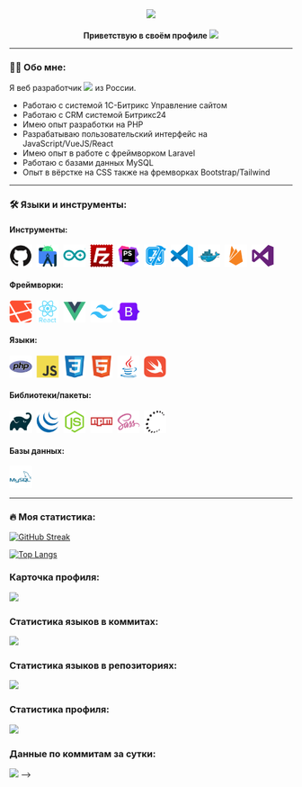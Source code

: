 <div id="header" align="center">
  <img src="https://media.giphy.com/media/3iyKHMIKg5VWG6qHUm/giphy.gif" width="200" />
</div>
<div align="center">
  <img src="https://komarev.com/ghpvc/?username=Trial74&style=flat-square&color=blue" alt=""/>
  <div><b>Приветствую в своём профиле</b> <img src="https://media.giphy.com/media/hvRJCLFzcasrR4ia7z/giphy.gif" width="30px" /></div>
</div>

---

### :man_technologist: Обо мне:

Я веб разработчик <img src="https://media.giphy.com/media/WUlplcMpOCEmTGBtBW/giphy.gif" width="30"> из России.
- Работаю с системой 1С-Битрикс Управление сайтом
- Работаю с CRM системой Битрикс24
- Имею опыт разработки на PHP
- Разрабатываю пользовательский интерфейс на JavaScript/VueJS/React
- Имею опыт в работе с фреймворком Laravel
- Работаю с базами данных MySQL
- Опыт в вёрстке на CSS также на фремворках Bootstrap/Tailwind

---

### :hammer_and_wrench: Языки и инструменты:

#### Инструменты:
<div>
  <img src="https://github.com/devicons/devicon/blob/master/icons/github/github-original.svg" title="Github" alt="Github" width="40" height="40"/>&nbsp;
  <img src="https://github.com/devicons/devicon/blob/master/icons/androidstudio/androidstudio-original.svg" title="Android Studio Java" alt="Android Studio Java" width="40" height="40"/>&nbsp;
  <img src="https://github.com/devicons/devicon/blob/master/icons/arduino/arduino-original.svg" title="Arduino" alt="Arduino" width="40" height="40"/>&nbsp;
  <img src="https://github.com/devicons/devicon/blob/master/icons/filezilla/filezilla-plain.svg" title="Filezilla" alt="Filezilla" width="40" height="40"/>&nbsp;
  <img src="https://github.com/devicons/devicon/blob/master/icons/phpstorm/phpstorm-original.svg" title="PHPpstorm" alt="PHPstorm" width="40" height="40"/>&nbsp;
  <img src="https://github.com/devicons/devicon/blob/master/icons/xcode/xcode-plain.svg" title="xcode" alt="xcode" width="40" height="40"/>&nbsp;
  <img src="https://github.com/devicons/devicon/blob/master/icons/vscode/vscode-original.svg" title="VScode" alt="VScode" width="40" height="40"/>&nbsp;
  <img src="https://github.com/devicons/devicon/blob/master/icons/docker/docker-original.svg" title="Docker" alt="Docker" width="40" height="40"/>&nbsp;
  <img src="https://github.com/devicons/devicon/blob/master/icons/firebase/firebase-plain.svg" title="Firebase" alt="Firebase" width="40" height="40"/>&nbsp;
  <img src="https://github.com/devicons/devicon/blob/master/icons/visualstudio/visualstudio-plain.svg" title="VisualStudio" alt="VisualStudio" width="40" height="40"/>&nbsp;
</div>

#### Фреймворки:
<div>
  <img src="https://github.com/devicons/devicon/blob/master/icons/laravel/laravel-plain.svg" title="Laravel" alt="Laravel" width="40" height="40"/>&nbsp;
  <img src="https://github.com/devicons/devicon/blob/master/icons/react/react-original-wordmark.svg" title="React" alt="React" width="40" height="40"/>&nbsp;
  <img src="https://github.com/devicons/devicon/blob/master/icons/vuejs/vuejs-original.svg" title="VueJS" alt="VueJS" width="40" height="40"/>&nbsp;
  <img src="https://github.com/devicons/devicon/blob/master/icons/tailwindcss/tailwindcss-plain.svg" title="Tailwindcss" alt="Tailwindcss" width="40" height="40"/>&nbsp;
  <img src="https://github.com/devicons/devicon/blob/master/icons/bootstrap/bootstrap-original.svg" title="Bootstrap" alt="Bootstrap" width="40" height="40"/>&nbsp;
</div>

#### Языки:
<div>
  <img src="https://github.com/devicons/devicon/blob/master/icons/php/php-original.svg" title="PHP" alt="PHP" width="40" height="40"/>&nbsp;
  <img src="https://github.com/devicons/devicon/blob/master/icons/javascript/javascript-original.svg" title="Javascript" alt="javascript" width="40" height="40"/>&nbsp;
  <img src="https://github.com/devicons/devicon/blob/master/icons/css3/css3-original.svg" title="css3" alt="css3" width="40" height="40"/>&nbsp;
  <img src="https://github.com/devicons/devicon/blob/master/icons/html5/html5-original.svg" title="HTML5" alt="HTML" width="40" height="40"/>&nbsp;
  <img src="https://github.com/devicons/devicon/blob/master/icons/java/java-original.svg" title="java" alt="java" width="40" height="40"/>&nbsp;
  <img src="https://github.com/devicons/devicon/blob/master/icons/swift/swift-original.svg" title="Swift" alt="Swift" width="40" height="40"/>&nbsp;
</div>

#### Библиотеки/пакеты:
<div>
  <img src="https://github.com/devicons/devicon/blob/master/icons/gradle/gradle-plain.svg" title="gradle" alt="gradle" width="40" height="40"/>&nbsp;
  <img src="https://github.com/devicons/devicon/blob/master/icons/jquery/jquery-original.svg" title="jQuery" alt="jQuery" width="40" height="40"/>&nbsp;
  <img src="https://github.com/devicons/devicon/blob/master/icons/nodejs/nodejs-original.svg" title="nodeJS" alt="nodeJS" width="40" height="40"/>&nbsp;
  <img src="https://github.com/devicons/devicon/blob/master/icons/npm/npm-original-wordmark.svg" title="npm" alt="npm" width="40" height="40"/>&nbsp;
  <img src="https://github.com/devicons/devicon/blob/master/icons/sass/sass-original.svg" title="sass" alt="sass" width="40" height="40"/>&nbsp;
  <img src="https://github.com/devicons/devicon/blob/master/icons/ssh/ssh-original.svg" title="ssh" alt="ssh" width="40" height="40"/>&nbsp;
</div>

#### Базы данных:
<div>
  <img src="https://github.com/devicons/devicon/blob/master/icons/mysql/mysql-plain-wordmark.svg" title="MySQL" alt="MySQL" width="40" height="40"/>&nbsp;
</div>

---

### :fire: Моя статистика:
[![GitHub Streak](http://github-readme-streak-stats.herokuapp.com?user=Trial74&theme=dark&background=000000)](https://git.io/streak-stats)

[![Top Langs](https://github-readme-stats.vercel.app/api/top-langs/?username=Trial74)](https://github.com/anuraghazra/github-readme-stats)

### Карточка профиля:
![](https://github-profile-summary-cards.vercel.app/api/cards/profile-details?username=Trial74&theme=solarized_dark)

### Статистика языков в коммитах:
![](https://github-profile-summary-cards.vercel.app/api/cards/most-commit-language?username=Trial74&theme=solarized_dark)

### Статистика языков в репозиториях:
![](https://github-profile-summary-cards.vercel.app/api/cards/repos-per-language?username=Trial74&theme=solarized_dark)

### Статистика профиля:
![](https://github-profile-summary-cards.vercel.app/api/cards/stats?username=Trial74&theme=solarized_dark)

### Данные по коммитам за сутки:
![](https://github-profile-summary-cards.vercel.app/api/cards/productive-time?username=Trial74&theme=solarized_dark) -->
